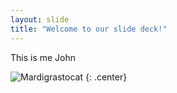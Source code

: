 ```yaml
---
layout: slide
title: "Welcome to our slide deck!"
---
```


This is me John

![Mardigrastocat](https://octodex.github.com/images/Mardigrastocat.png)
{: .center}
